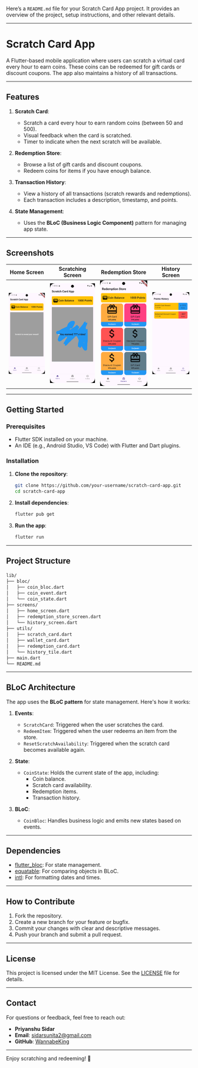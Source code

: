 Here’s a `README.md` file for your Scratch Card App project. It provides an overview of the project, setup instructions, and other relevant details.

---

# Scratch Card App

A Flutter-based mobile application where users can scratch a virtual card every hour to earn coins. These coins can be redeemed for gift cards or discount coupons. The app also maintains a history of all transactions.

---

## Features

1. **Scratch Card**:
   - Scratch a card every hour to earn random coins (between 50 and 500).
   - Visual feedback when the card is scratched.
   - Timer to indicate when the next scratch will be available.

2. **Redemption Store**:
   - Browse a list of gift cards and discount coupons.
   - Redeem coins for items if you have enough balance.

3. **Transaction History**:
   - View a history of all transactions (scratch rewards and redemptions).
   - Each transaction includes a description, timestamp, and points.

4. **State Management**:
   - Uses the **BLoC (Business Logic Component)** pattern for managing app state.

---

## Screenshots

| Home Screen | Scratching Screen | Redemption Store | History Screen |
|-------------|------------------|------------------|----------------|
| ![Home Screen](screenshots/HomeScreen.png) | ![Redemption Store](screenshots/ScratchingScreen.png)| ![Redemption Store](screenshots/RedemptionStoreScreen.png) | ![History Screen](screenshots/HistoryScreen.png) |

---

## Getting Started

### Prerequisites

- Flutter SDK installed on your machine.
- An IDE (e.g., Android Studio, VS Code) with Flutter and Dart plugins.

### Installation

1. **Clone the repository**:
   ```bash
   git clone https://github.com/your-username/scratch-card-app.git
   cd scratch-card-app
   ```

2. **Install dependencies**:
   ```bash
   flutter pub get
   ```

3. **Run the app**:
   ```bash
   flutter run
   ```

---

## Project Structure

```
lib/
├── bloc/
│   ├── coin_bloc.dart
│   ├── coin_event.dart
│   └── coin_state.dart
├── screens/
│   ├── home_screen.dart
│   ├── redemption_store_screen.dart
│   └── history_screen.dart
├── utils/
│   ├── scratch_card.dart
│   ├── wallet_card.dart
│   ├── redemption_card.dart
│   └── history_tile.dart
├── main.dart
└── README.md
```

---

## BLoC Architecture

The app uses the **BLoC pattern** for state management. Here's how it works:

1. **Events**:
   - `ScratchCard`: Triggered when the user scratches the card.
   - `RedeemItem`: Triggered when the user redeems an item from the store.
   - `ResetScratchAvailability`: Triggered when the scratch card becomes available again.

2. **State**:
   - `CoinState`: Holds the current state of the app, including:
     - Coin balance.
     - Scratch card availability.
     - Redemption items.
     - Transaction history.

3. **BLoC**:
   - `CoinBloc`: Handles business logic and emits new states based on events.

---

## Dependencies

- [flutter_bloc](https://pub.dev/packages/flutter_bloc): For state management.
- [equatable](https://pub.dev/packages/equatable): For comparing objects in BLoC.
- [intl](https://pub.dev/packages/intl): For formatting dates and times.

---

## How to Contribute

1. Fork the repository.
2. Create a new branch for your feature or bugfix.
3. Commit your changes with clear and descriptive messages.
4. Push your branch and submit a pull request.

---

## License

This project is licensed under the MIT License. See the [LICENSE](LICENSE) file for details.

---

## Contact

For questions or feedback, feel free to reach out:

- **Priyanshu Sidar**
- **Email**: sidarsunita2@gmail.com
- **GitHub**: [WannabeKing](github.com/Wannabe-King)

---

Enjoy scratching and redeeming! 🎉
